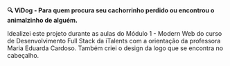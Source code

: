 <b>🔍 ViDog - Para quem procura seu cachorrinho perdido ou encontrou o animalzinho de alguém.</b>

Idealizei este projeto durante as aulas do Módulo 1 - Modern Web do curso de Desenvolvimento Full Stack da iTalents com a orientação da professora Maria Eduarda Cardoso. Também criei o design da logo que se encontra no cabeçalho.
